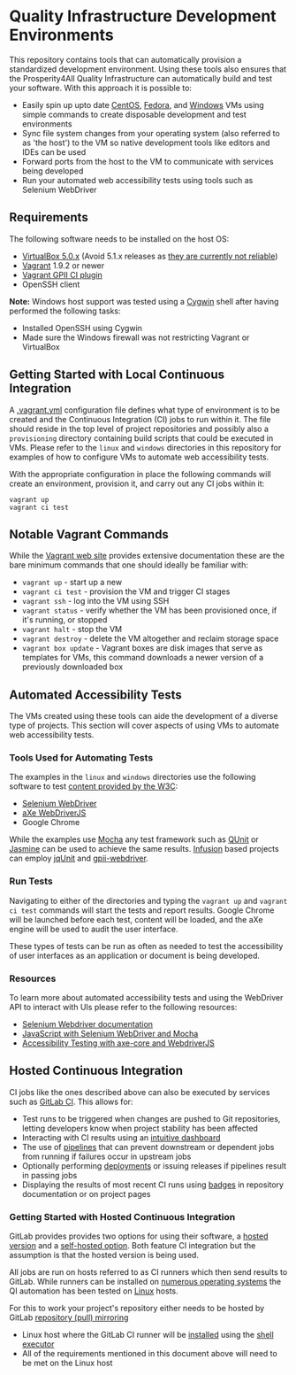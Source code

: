# Quality Infrastructure Development Environments

This repository contains tools that can automatically provision a standardized development environment. Using these tools also ensures that the Prosperity4All Quality Infrastructure can automatically build and test your software. With this approach it is possible to:

* Easily spin up upto date [CentOS](https://github.com/idi-ops/packer-centos), [Fedora](https://github.com/idi-ops/packer-fedora), and [Windows](https://github.com/idi-ops/packer-windows) VMs using simple commands to create disposable development and test environments
* Sync file system changes from your operating system (also referred to as 'the host') to the VM so native development tools like editors and IDEs can be used
* Forward ports from the host to the VM to communicate with services being developed
* Run your automated web accessibility tests using tools such as Selenium WebDriver

## Requirements

The following software needs to be installed on the host OS:

* [VirtualBox 5.0.x](https://www.virtualbox.org/wiki/Download_Old_Builds_5_0) (Avoid 5.1.x releases as [they are currently not reliable](https://www.virtualbox.org/query?version=VirtualBox+5.1.0&version=VirtualBox+5.1.2&version=VirtualBox+5.1.4&col=id&col=summary&col=status&col=owner&col=type&col=priority&col=component&order=priority))
* [Vagrant](https://www.vagrantup.com/downloads.html) 1.9.2 or newer
* [Vagrant GPII CI plugin](https://github.com/amatas/vagrant-gpii-ci)
* OpenSSH client

**Note:** Windows host support was tested using a [Cygwin](https://cygwin.com) shell after having performed the following tasks:

* Installed OpenSSH using Cygwin
* Made sure the Windows firewall was not restricting Vagrant or VirtualBox

## Getting Started with Local Continuous Integration

 A [.vagrant.yml](https://github.com/amatas/vagrant-gpii-ci#virtual-machines-definition) configuration file defines what type of environment is to be created and the Continuous Integration (CI) jobs to run within it. The file should reside in the top level of project repositories and possibly also a ``provisioning`` directory containing build scripts that could be executed in VMs. Please refer to the ``linux`` and ``windows`` directories in this repository for examples of how to configure VMs to automate web accessibility tests.

With the appropriate configuration in place the following commands will create an environment, provision it, and carry out any CI jobs within it:

```
vagrant up
vagrant ci test
```

## Notable Vagrant Commands

While the [Vagrant web site](https://docs.vagrantup.com/v2/cli/index.html) provides extensive documentation these are the bare minimum commands that one should ideally be familiar with:

* ``vagrant up`` - start up a new
* ``vagrant ci test`` - provision the VM and trigger CI stages
* ``vagrant ssh`` - log into the VM using SSH
* ``vagrant status`` - verify whether the VM has been provisioned once, if it's running, or stopped
* ``vagrant halt`` - stop the VM
* ``vagrant destroy`` - delete the VM altogether and reclaim storage space
* ``vagrant box update`` - Vagrant boxes are disk images that serve as templates for VMs, this command downloads a newer version of a previously downloaded box

## Automated Accessibility Tests

The VMs created using these tools can aide the development of a diverse type of projects. This section will cover aspects of using VMs to automate web accessibility tests.

### Tools Used for Automating Tests

The examples in the ``linux`` and ``windows`` directories use the following software to test [content provided by the W3C](https://www.w3.org/WAI/demos/bad/Overview.html):

* [Selenium WebDriver](https://github.com/SeleniumHQ/selenium)
* [aXe WebDriverJS](https://github.com/dequelabs/axe-webdriverjs)
* Google Chrome

While the examples use [Mocha](https://mochajs.org/) any test framework such as [QUnit](https://qunitjs.com/) or [Jasmine](https://jasmine.github.io/) can be used to achieve the same results. [Infusion](https://github.com/fluid-project/infusion/) based projects can employ [jqUnit](http://docs.fluidproject.org/infusion/development/jqUnit.html) and [gpii-webdriver](https://github.com/GPII/gpii-webdriver/).

### Run Tests

Navigating to either of the directories and typing the ``vagrant up`` and ``vagrant ci test`` commands will start the tests and report results. Google Chrome will be launched before each test, content will be loaded, and the aXe engine will be used to audit the user interface.

These types of tests can be run as often as needed to test the accessibility of user interfaces as an application or document is being developed.

### Resources

To learn more about automated accessibility tests and using the WebDriver API to interact with UIs please refer to the following resources:

* [Selenium Webdriver documentation](http://seleniumhq.github.io/selenium/docs/api/javascript/)
* [JavaScript with Selenium WebDriver and Mocha](http://testerstories.com/2016/02/javascript-with-selenium-webdriver-and-mocha/)
* [Accessibility Testing with axe-core and WebdriverJS](https://www.youtube.com/watch?v=1QAvRJM-zR8)

## Hosted Continuous Integration

CI jobs like the ones described above can also be executed by services such as [GitLab CI](https://about.gitlab.com/gitlab-ci/). This allows for:
* Test runs to be triggered when changes are pushed to Git repositories, letting developers know when project stability has been affected
* Interacting with CI results using an [intuitive dashboard](https://docs.gitlab.com/ee/ci/img/environments_manual_action_builds.png)
* The use of [pipelines](https://docs.gitlab.com/ee/ci/img/environments_manual_action_pipelines.png) that can prevent downstream or dependent jobs from running if failures occur in upstream jobs
* Optionally performing [deployments](https://about.gitlab.com/2016/08/26/ci-deployment-and-environments/) or issuing releases if pipelines result in passing jobs
* Displaying the results of most recent CI runs using [badges](https://docs.gitlab.com/ee/user/project/pipelines/settings.html#badges) in repository documentation or on project pages

### Getting Started with Hosted Continuous Integration

GitLab provides provides two options for using their software, a [hosted version](https://about.gitlab.com/) and a [self-hosted option](https://about.gitlab.com/products/). Both feature CI integration but the assumption is that the hosted version is being used.

All jobs are run on hosts referred to as CI runners which then send results to GitLab. While runners can be installed on [numerous operating systems](https://docs.gitlab.com/runner/#install-gitlab-runner) the QI automation has been tested on [Linux](https://docs.gitlab.com/runner/install/linux-repository.html) hosts.

For this to work your project's repository either needs to be hosted by GitLab [repository (pull) mirroring](https://docs.gitlab.com/ee/workflow/repository_mirroring.html)

* Linux host where the GitLab CI runner will be [installed](https://docs.gitlab.com/runner/install/linux-repository.html) using the [shell executor](https://docs.gitlab.com/runner/#selecting-the-executor)
* All of the requirements mentioned in this document above will need to be met on the Linux host

